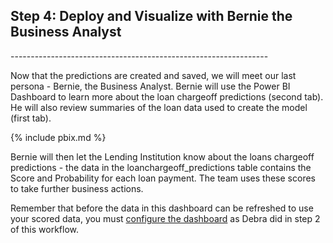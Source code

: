 
<h2> Step 4: Deploy and Visualize with Bernie the Business Analyst </h2>
----------------------------------------------------------------

Now that the predictions are created and saved, we will meet our last persona - Bernie, the Business Analyst. Bernie will use the Power BI Dashboard to learn more about the loan chargeoff predictions (second tab). He will also review summaries of the loan data used to create the model (first tab).  

{% include pbix.md %}

Bernie will then let the Lending Institution know about the loans chargeoff predictions - the data in the loanchargeoff_predictions table contains the Score and Probability for each loan payment. The team uses these scores to take further business actions.

<div class="alert alert-info" role="alert">
Remember that before the data in this dashboard can be refreshed to use your scored data, you must <a href="Visualize_Results.html">configure the dashboard</a> as Debra did in step 2 of this workflow.
</div>